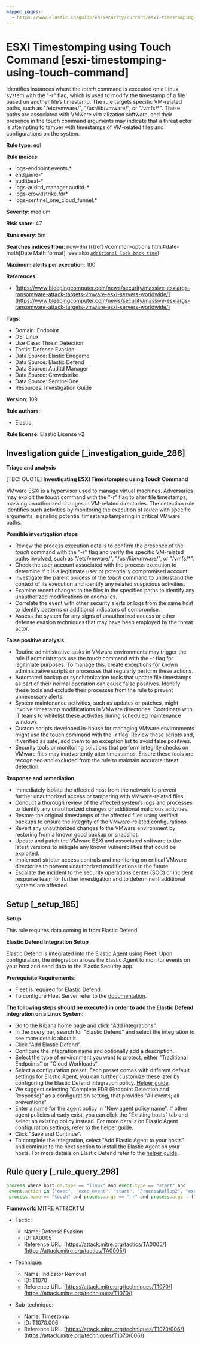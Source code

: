 ```yaml
---
mapped_pages:
  - https://www.elastic.co/guide/en/security/current/esxi-timestomping-using-touch-command.html
---
```


# ESXI Timestomping using Touch Command [esxi-timestomping-using-touch-command]

Identifies instances where the *touch* command is executed on a Linux system with the "-r" flag, which is used to modify the timestamp of a file based on another file’s timestamp. The rule targets specific VM-related paths, such as "/etc/vmware/", "/usr/lib/vmware/", or "/vmfs/*". These paths are associated with VMware virtualization software, and their presence in the touch command arguments may indicate that a threat actor is attempting to tamper with timestamps of VM-related files and configurations on the system.

**Rule type**: eql

**Rule indices**:

* logs-endpoint.events.*
* endgame-*
* auditbeat-*
* logs-auditd_manager.auditd-*
* logs-crowdstrike.fdr*
* logs-sentinel_one_cloud_funnel.*

**Severity**: medium

**Risk score**: 47

**Runs every**: 5m

**Searches indices from**: now-9m ({{ref}}/common-options.html#date-math[Date Math format], see also [`Additional look-back time`](docs-content://solutions/security/detect-and-alert/create-detection-rule.md#rule-schedule))

**Maximum alerts per execution**: 100

**References**:

* [https://www.bleepingcomputer.com/news/security/massive-esxiargs-ransomware-attack-targets-vmware-esxi-servers-worldwide/](https://www.bleepingcomputer.com/news/security/massive-esxiargs-ransomware-attack-targets-vmware-esxi-servers-worldwide/)

**Tags**:

* Domain: Endpoint
* OS: Linux
* Use Case: Threat Detection
* Tactic: Defense Evasion
* Data Source: Elastic Endgame
* Data Source: Elastic Defend
* Data Source: Auditd Manager
* Data Source: Crowdstrike
* Data Source: SentinelOne
* Resources: Investigation Guide

**Version**: 109

**Rule authors**:

* Elastic

**Rule license**: Elastic License v2

## Investigation guide [_investigation_guide_286]

**Triage and analysis**

[TBC: QUOTE]
**Investigating ESXI Timestomping using Touch Command**

VMware ESXi is a hypervisor used to manage virtual machines. Adversaries may exploit the *touch* command with the "-r" flag to alter file timestamps, masking unauthorized changes in VM-related directories. The detection rule identifies such activities by monitoring the execution of *touch* with specific arguments, signaling potential timestamp tampering in critical VMware paths.

**Possible investigation steps**

* Review the process execution details to confirm the presence of the *touch* command with the "-r" flag and verify the specific VM-related paths involved, such as "/etc/vmware/", "/usr/lib/vmware/", or "/vmfs/*".
* Check the user account associated with the process execution to determine if it is a legitimate user or potentially compromised account.
* Investigate the parent process of the *touch* command to understand the context of its execution and identify any related suspicious activities.
* Examine recent changes to the files in the specified paths to identify any unauthorized modifications or anomalies.
* Correlate the event with other security alerts or logs from the same host to identify patterns or additional indicators of compromise.
* Assess the system for any signs of unauthorized access or other defense evasion techniques that may have been employed by the threat actor.

**False positive analysis**

* Routine administrative tasks in VMware environments may trigger the rule if administrators use the touch command with the -r flag for legitimate purposes. To manage this, create exceptions for known administrative scripts or processes that regularly perform these actions.
* Automated backup or synchronization tools that update file timestamps as part of their normal operation can cause false positives. Identify these tools and exclude their processes from the rule to prevent unnecessary alerts.
* System maintenance activities, such as updates or patches, might involve timestamp modifications in VMware directories. Coordinate with IT teams to whitelist these activities during scheduled maintenance windows.
* Custom scripts developed in-house for managing VMware environments might use the touch command with the -r flag. Review these scripts and, if verified as safe, add them to an exception list to avoid false positives.
* Security tools or monitoring solutions that perform integrity checks on VMware files may inadvertently alter timestamps. Ensure these tools are recognized and excluded from the rule to maintain accurate threat detection.

**Response and remediation**

* Immediately isolate the affected host from the network to prevent further unauthorized access or tampering with VMware-related files.
* Conduct a thorough review of the affected system’s logs and processes to identify any unauthorized changes or additional malicious activities.
* Restore the original timestamps of the affected files using verified backups to ensure the integrity of the VMware-related configurations.
* Revert any unauthorized changes to the VMware environment by restoring from a known good backup or snapshot.
* Update and patch the VMware ESXi and associated software to the latest versions to mitigate any known vulnerabilities that could be exploited.
* Implement stricter access controls and monitoring on critical VMware directories to prevent unauthorized modifications in the future.
* Escalate the incident to the security operations center (SOC) or incident response team for further investigation and to determine if additional systems are affected.


## Setup [_setup_185]

**Setup**

This rule requires data coming in from Elastic Defend.

**Elastic Defend Integration Setup**

Elastic Defend is integrated into the Elastic Agent using Fleet. Upon configuration, the integration allows the Elastic Agent to monitor events on your host and send data to the Elastic Security app.

**Prerequisite Requirements:**

* Fleet is required for Elastic Defend.
* To configure Fleet Server refer to the [documentation](docs-content://reference/ingestion-tools/fleet/fleet-server.md).

**The following steps should be executed in order to add the Elastic Defend integration on a Linux System:**

* Go to the Kibana home page and click "Add integrations".
* In the query bar, search for "Elastic Defend" and select the integration to see more details about it.
* Click "Add Elastic Defend".
* Configure the integration name and optionally add a description.
* Select the type of environment you want to protect, either "Traditional Endpoints" or "Cloud Workloads".
* Select a configuration preset. Each preset comes with different default settings for Elastic Agent, you can further customize these later by configuring the Elastic Defend integration policy. [Helper guide](docs-content://solutions/security/configure-elastic-defend/configure-an-integration-policy-for-elastic-defend.md).
* We suggest selecting "Complete EDR (Endpoint Detection and Response)" as a configuration setting, that provides "All events; all preventions"
* Enter a name for the agent policy in "New agent policy name". If other agent policies already exist, you can click the "Existing hosts" tab and select an existing policy instead. For more details on Elastic Agent configuration settings, refer to the [helper guide](docs-content://reference/ingestion-tools/fleet/agent-policy.md).
* Click "Save and Continue".
* To complete the integration, select "Add Elastic Agent to your hosts" and continue to the next section to install the Elastic Agent on your hosts. For more details on Elastic Defend refer to the [helper guide](docs-content://solutions/security/configure-elastic-defend/install-elastic-defend.md).


## Rule query [_rule_query_298]

```js
process where host.os.type == "linux" and event.type == "start" and
 event.action in ("exec", "exec_event", "start", "ProcessRollup2", "executed", "process_started") and
 process.name == "touch" and process.args == "-r" and process.args : ("/etc/vmware/*", "/usr/lib/vmware/*", "/vmfs/*")
```

**Framework**: MITRE ATT&CKTM

* Tactic:

    * Name: Defense Evasion
    * ID: TA0005
    * Reference URL: [https://attack.mitre.org/tactics/TA0005/](https://attack.mitre.org/tactics/TA0005/)

* Technique:

    * Name: Indicator Removal
    * ID: T1070
    * Reference URL: [https://attack.mitre.org/techniques/T1070/](https://attack.mitre.org/techniques/T1070/)

* Sub-technique:

    * Name: Timestomp
    * ID: T1070.006
    * Reference URL: [https://attack.mitre.org/techniques/T1070/006/](https://attack.mitre.org/techniques/T1070/006/)



